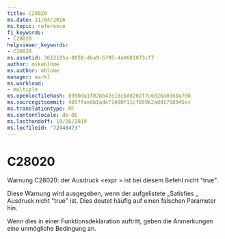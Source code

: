 ```yaml
---
title: C28020
ms.date: 11/04/2016
ms.topic: reference
f1_keywords:
- C28020
helpviewer_keywords:
- C28020
ms.assetid: 3612185a-0858-4ba9-b795-4a0681073cf7
author: mikeblome
ms.author: mblome
manager: markl
ms.workload:
- multiple
ms.openlocfilehash: 8990da1f02bb42e18cbdd202f7c6026a0360a7db
ms.sourcegitcommit: 485ffaedb1ade71490f11cf05962add1718945cc
ms.translationtype: MT
ms.contentlocale: de-DE
ms.lasthandoff: 10/16/2019
ms.locfileid: "72448473"
---
```

# <a name="c28020"></a>C28020
Warnung C28020: der Ausdruck \<expr > ist bei diesem Befehl nicht "true".

 Diese Warnung wird ausgegeben, wenn der aufgelistete \_Satisfies \_ Ausdruck nicht "true" ist. Dies deutet häufig auf einen falschen Parameter hin.

 Wenn dies in einer Funktionsdeklaration auftritt, geben die Anmerkungen eine unmögliche Bedingung an.
